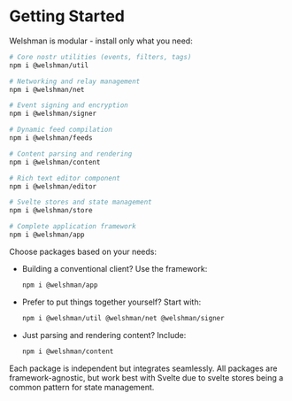 # Getting Started

Welshman is modular - install only what you need:


```bash
# Core nostr utilities (events, filters, tags)
npm i @welshman/util

# Networking and relay management
npm i @welshman/net

# Event signing and encryption
npm i @welshman/signer

# Dynamic feed compilation
npm i @welshman/feeds

# Content parsing and rendering
npm i @welshman/content

# Rich text editor component
npm i @welshman/editor

# Svelte stores and state management
npm i @welshman/store

# Complete application framework
npm i @welshman/app
```

Choose packages based on your needs:

- Building a conventional client? Use the framework:
  ```bash
  npm i @welshman/app
  ```

- Prefer to put things together yourself? Start with:
  ```bash
  npm i @welshman/util @welshman/net @welshman/signer
  ```

- Just parsing and rendering content? Include:
  ```bash
  npm i @welshman/content
  ```

Each package is independent but integrates seamlessly. All packages are framework-agnostic, but work best with Svelte due to svelte stores being a common pattern for state management.
